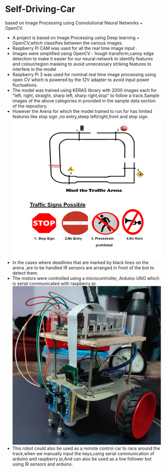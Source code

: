 # Self-Driving-Car
based on Image Processing using Convolutional Neural Networks + OpenCV.

- A project is based on Image Processing using Deep learning + OpenCV,which classifies between the various images.
- Raspberry Pi CAM was used for all the real time image input .
- Images were simplified using OpenCV - hough transform,canny edge detection to make it easier for our neural network to identify features and colour/region masking to avoid unnecessary striking features to interfere in the model
- Raspberry Pi 3 was used for nominal real time image processing using open CV which is powered by the 12V adapter to avoid input power fluctuations.
- The model was trained using KERAS library with 2000 images each for "left, right, straight, sharp left, sharp right,stop" to follow a track.Sample images of the above categories in provided in the sample data section of the repository.
- However the Arena for which the model trained to run for has limited features like stop sign ,no entry,steep left/right,front and stop sign.
![alt text](https://github.com/udaysrinu/Self-Driving-Car/blob/master/Arena.png?raw=true)
- In the cases where deadlines that are marked by black lines on the arena ,are to be handled IR sensors are arranged in front of the bot to detect them.
- The motors were controlled using a microcontroller, Arduino UNO which is serial communicated with raspberry pi.
![alt text](https://github.com/udaysrinu/Self-Driving-Car/blob/master/body%20of%20the%20robot.jpeg?raw=true)
- This robot could also be used as a remote control car to race around the track,when we manually input the keys,using serial communication of arduino and raspberry pi,And can also be used as a line follower bot using IR sensors and arduino.

